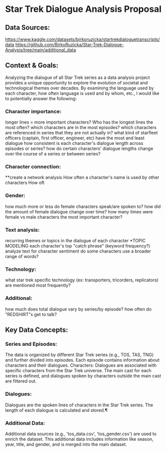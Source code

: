 # Star Trek Dialogue Analysis Proposal
## Data Sources:
https://www.kaggle.com/datasets/birkoruzicka/startrekdialoguetranscripts/data
https://github.com/BirkoRuzicka/Star-Trek-Dialogue-Analysis/tree/main/additional_data

## Context & Goals:
Analyzing the dialogue of all Star Trek series as a data analysis project provides a unique opportunity to explore the evolution of societal and technological themes over decades. By examining the language used by each character, how often language is used and by whom, etc., I would like to potentially answer the following:

### Character importance:
longer lines = more important characters? Who has the longest lines the most often?
which characters are in the most episodes?
which characters are referenced in series that they are not actually in?
what kind of starfleet officers (captain, first officer, engineer, etc) have the most and least dialogue
how consistent is each character's dialogue length across episodes or series?
how do certain characters' dialogue lengths change over the course of a series or between series?

### Character connection:
**create a network analysis
How often a character's name is used by other characters
How oft

### Gender:
how much more or less do female characters speak/are spoken to?
how did the amount of female dialogue change over time?
how many times were female vs male characters the most important character?

### Text analysis:
recurring themes or topics in the dialogue of each character *TOPIC MODELING
each character's top "catch phrase" (keyword frequency?)
analyze text for character sentiment
do some characters use a broader range of words?

### Technology:
what star trek specific technology (ex: transporters, tricorders, replicators) are mentioned most frequently?

### Additional:
how much does total dialogue vary by series/by episode?
how often do "REDSHIRT"s get to talk?


## Key Data Concepts:
### Series and Episodes: 
The data is organized by different Star Trek series (e.g., TOS, TAS, TNG) and further divided into episodes. Each episode contains information about characters and their dialogues.
Characters: Dialogues are associated with specific characters from the Star Trek universe. The main cast for each series is defined, and dialogues spoken by characters outside the main cast are filtered out.
### Dialogues: 
Dialogues are the spoken lines of characters in the Star Trek series. The length of each dialogue is calculated and stored.¶
### Additional Data: 
Additional data sources (e.g., 'tos_data.csv', 'tos_gender.csv') are used to enrich the dataset. This additional data includes information like season, year, title, and gender, and is merged into the main dataset.
